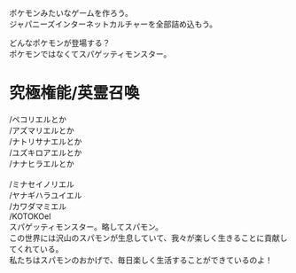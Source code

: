 ポケモンみたいなゲームを作ろう。<br>
ジャパニーズインターネットカルチャーを全部詰め込もう。<br>

どんなポケモンが登場する？<br>
ポケモンではなくてスパゲッティモンスター。<br>
# 究極権能/英霊召喚
/ペコリエルとか<br>
/アズマリエルとか<br>
/ナトリサナエルとか<br>
/ユズキロアエルとか<br>
/ナナヒラエルとか<br>
<br>
/ミナセイノリエル<br>
/ヤナギハラユイエル<br>
/カワダマミエル<br>
/KOTOKOel<br>
スパゲッティモンスター。略してスパモン。<br>
この世界には沢山のスパモンが生息していて、我々が楽しく生きることに貢献してくれている。<br>
私たちはスパモンのおかげで、毎日楽しく生活することができているのよ！<br>